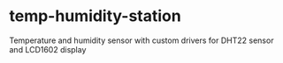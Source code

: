 # temp-humidity-station
Temperature and humidity sensor with custom drivers for DHT22 sensor and LCD1602 display
